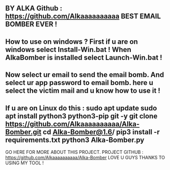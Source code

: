 BY ALKA
Github : https://github.com/Alkaaaaaaaaaa
BEST EMAIL BOMBER EVER !
------------------------
How to use on windows ?
First if u are on windows select Install-Win.bat !
When AlkaBomber is installed select Launch-Win.bat !
------
Now select ur email to send the email bomb.
And select ur app password to email bomb.
here u select the victim mail and u know how to use it !
------------------------
If u are on Linux do this :
sudo apt update
sudo apt install python3 python3-pip git -y
git clone https://github.com/Alkaaaaaaaaaa/Alka-Bomber.git
cd Alka-Bomber@1.6/
pip3 install -r requirements.txt
python3 Alka-Bomber.py 
------------------------
GO HERE FOR MORE ABOUT THIS PROJECT.
PROJECT GITHUB : https://github.com/Alkaaaaaaaaaa/Alka-Bomber
LOVE U GUYS THANKS TO USING MY TOOL !
